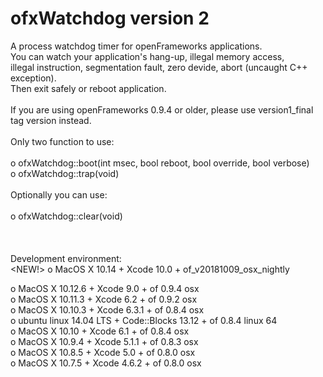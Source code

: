 ofxWatchdog version 2
===========

A process watchdog timer for openFrameworks applications.<br/>
You can watch your application's hang-up, illegal memory access,<br/>
illegal instruction, segmentation fault, zero devide, abort (uncaught C++ exception).<br/>
Then exit safely or reboot application.<br/>
<br/>
If you are using openFrameworks 0.9.4 or older, please use version1_final tag version instead.<br/>
<br/>
Only two function to use:<br/>
<br/>
o ofxWatchdog::boot(int msec, bool reboot, bool override, bool verbose)<br/>
o ofxWatchdog::trap(void)<br/>
<br/>
Optionally you can use:<br/>
<br/>
o ofxWatchdog::clear(void)<br/>
<br/>
<br/>
<br/>
Development environment:<br/>
&lt;NEW!> o MacOS X 10.14 + Xcode 10.0 + of_v20181009_osx_nightly<br/>

o MacOS X 10.12.6 + Xcode 9.0 + of 0.9.4 osx<br/>
o MacOS X 10.11.3 + Xcode 6.2 + of 0.9.2 osx<br/>
o MacOS X 10.10.3 + Xcode 6.3.1 + of 0.8.4 osx<br/>
o ubuntu linux 14.04 LTS + Code::Blocks 13.12 + of 0.8.4 linux 64<br/>
o MacOS X 10.10 + Xcode 6.1 + of 0.8.4 osx<br/>
o MacOS X 10.9.4 + Xcode 5.1.1 + of 0.8.3 osx<br/>
o MacOS X 10.8.5 + Xcode 5.0 + of 0.8.0 osx<br/>
o MacOS X 10.7.5 + Xcode 4.6.2 + of 0.8.0 osx<br/>
